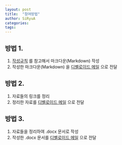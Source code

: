 ```yaml
---
layout: post
title:  "참여방법"
author: SiRyuA
categories:
tags:
---
```


## 방법 1.
1. [작성규칙](/edit-rules.html) 를 참고해서 마크다운(Markdown) 작성
2. 작성한 마크다운(Markdown) 을 [디벨로이드 메일](mailto:develoid@naver.com) 으로 전달


## 방법 2.
1. 자료들의 링크를 정리
2. 정리한 자료를 [디벨로이드 메일](mailto:develoid@naver.com) 으로 전달


## 방법 3.
1. 자료들을 정리하여 .docx 문서로 작성
2. 작성한 .docx 문서를 [디벨로이드 메일](mailto:develoid@naver.com) 으로 전달